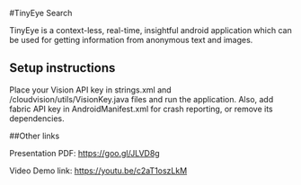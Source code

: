 #TinyEye Search

TinyEye is a context-less, real-time, insightful android application which can be used for getting information from anonymous text and images. 

## Setup instructions

Place your Vision API key in strings.xml and /cloudvision/utils/VisionKey.java files and run the application.
Also, add fabric API key in AndroidManifest.xml for crash reporting, or remove its dependencies.

##Other links

Presentation PDF: https://goo.gl/JLVD8g


Video Demo link: https://youtu.be/c2aT1oszLkM
